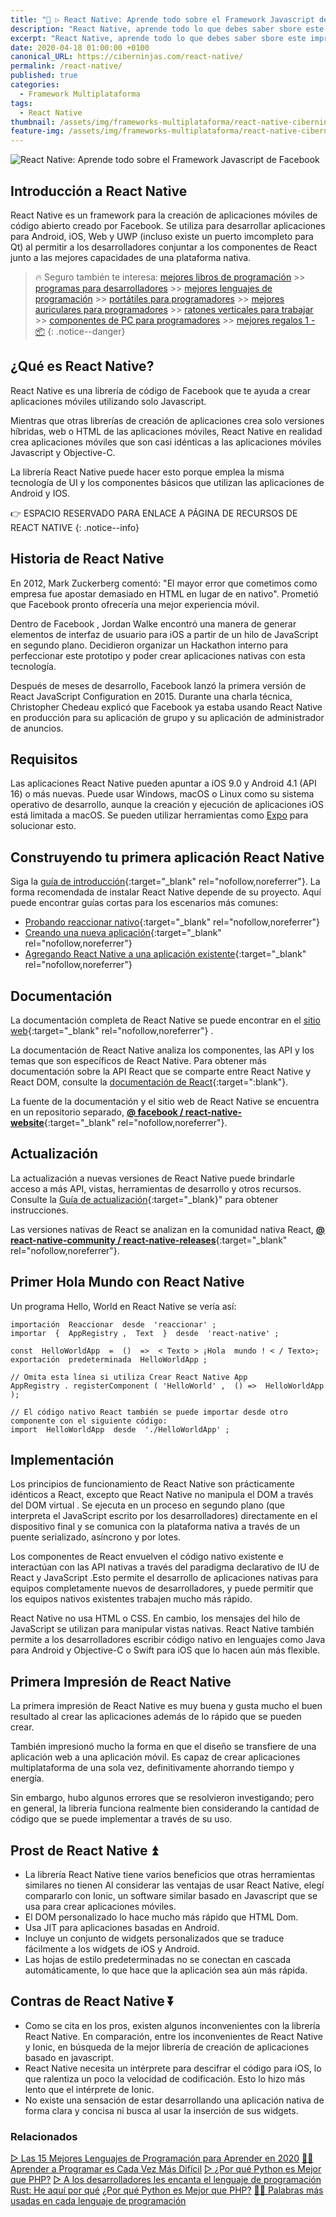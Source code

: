 ```yaml
---
title: "🥇 ▷ React Native: Aprende todo sobre el Framework Javascript de Facebook"
description: "React Native, aprende todo lo que debes saber sbore este impresionante Framework de creación de preciosas Aplicaciones Web creado por Facebook."
excerpt: "React Native, aprende todo lo que debes saber sbore este impresionante Framework de creación de preciosas Aplicaciones Web creado por Facebook."
date: 2020-04-18 01:00:00 +0100
canonical_URL: https://ciberninjas.com/react-native/
permalink: /react-native/
published: true
categories:
  - Framework Multiplataforma
tags:
  - React Native
thumbnail: /assets/img/frameworks-multiplataforma/react-native-ciberninjas.webp
feature-img: /assets/img/frameworks-multiplataforma/react-native-ciberninjas.webp
---
```


![React Native: Aprende todo sobre el Framework Javascript de Facebook](/assets/img/frameworks-multiplataforma/react-native-ciberninjas.webp "React Native: Aprende todo sobre el Framework Javascript de Facebook")

## Introducción a React Native

React Native es un framework para la creación de aplicaciones móviles de código abierto creado por Facebook. Se utiliza para desarrollar aplicaciones para Android, iOS, Web y UWP (incluso existe un puerto imcompleto para Qt) al permitir a los desarrolladores conjuntar a los componentes de React junto a las mejores capacidades de una plataforma nativa.

> 🔥 Seguro también te interesa: [mejores libros de programación](/programar/) >> [programas para desarrolladores](/mejores-editores-texto/) >> [mejores lenguajes de programación](/15-mejores-lenguajes-programacion/) >> [portátiles para programadores]() >> [mejores auriculares para programadores](/auriculares-dise%C3%B1o/) >> [ratones verticales para trabajar](/teclados-ratones-dise%C3%B1o/) >> [componentes de PC para programadores](/ordenadores-componentes/) >> [mejores regalos 1 - 📦](/black-friday-amazon/)
{: .notice--danger}

## ¿Qué es React Native?

React Native es una librería de código de Facebook que te ayuda a crear aplicaciones móviles utilizando solo Javascript.

Mientras que otras librerías de creación de aplicaciones crea solo versiones híbridas, web o HTML de las aplicaciones móviles, React Native en realidad crea aplicaciones móviles que son casi idénticas a las aplicaciones móviles Javascript y Objective-C.

La librería React Native puede hacer esto porque emplea la misma tecnología de UI y los componentes básicos que utilizan las aplicaciones de Android y IOS.

👉 ESPACIO RESERVADO PARA ENLACE A PÁGINA DE RECURSOS DE REACT NATIVE
{: .notice--info}

## **Historia de React Native**

En 2012, Mark Zuckerberg comentó: "El mayor error que cometimos como empresa fue apostar demasiado en HTML en lugar de en nativo". Prometió que Facebook pronto ofrecería una mejor experiencia móvil.

Dentro de Facebook , Jordan Walke encontró una manera de generar elementos de interfaz de usuario para iOS a partir de un hilo de JavaScript en segundo plano. Decidieron organizar un Hackathon interno para perfeccionar este prototipo y poder crear aplicaciones nativas con esta tecnología.

Después de meses de desarrollo, Facebook lanzó la primera versión de React JavaScript Configuration en 2015. Durante una charla técnica, Christopher Chedeau explicó que Facebook ya estaba usando React Native en producción para su aplicación de grupo y su aplicación de administrador de anuncios.

## **Requisitos**

Las aplicaciones React Native pueden apuntar a iOS 9.0 y Android 4.1 (API 16) o más nuevas. Puede usar Windows, macOS o Linux como su sistema operativo de desarrollo, aunque la creación y ejecución de aplicaciones iOS está limitada a macOS. Se pueden utilizar herramientas como [Expo](https://expo.io/) para solucionar esto.

## **Construyendo tu primera aplicación React Native**

Siga la [guía de introducción](https://facebook.github.io/react-native/docs/getting-started.html){:target="_blank" rel="nofollow,noreferrer"}. La forma recomendada de instalar React Native depende de su proyecto. Aquí puede encontrar guías cortas para los escenarios más comunes:

- [Probando reaccionar nativo](https://snack.expo.io/@hramos/hello,-world!){:target="_blank" rel="nofollow,noreferrer"}
- [Creando una nueva aplicación](https://facebook.github.io/react-native/docs/getting-started.html){:target="_blank" rel="nofollow,noreferrer"}
- [Agregando React Native a una aplicación existente](https://facebook.github.io/react-native/docs/integration-with-existing-apps.html){:target="_blank" rel="nofollow,noreferrer"}

## **Documentación**

La documentación completa de React Native se puede encontrar en el [sitio web](https://facebook.github.io/react-native/docs/getting-started.html){:target="_blank" rel="nofollow,noreferrer"} .

La documentación de React Native analiza los componentes, las API y los temas que son específicos de React Native. Para obtener más documentación sobre la API React que se comparte entre React Native y React DOM, consulte la [documentación de React](https://reactjs.org/docs/getting-started.html){:target=":blank"}.

La fuente de la documentación y el sitio web de React Native se encuentra en un repositorio separado, [**@ facebook / react-native-website**](https://github.com/facebook/react-native-website){:target="_blank" rel="nofollow,noreferrer"}.

## **Actualización**

La actualización a nuevas versiones de React Native puede brindarle acceso a más API, vistas, herramientas de desarrollo y otros recursos. Consulte la [Guía de actualización](https://facebook.github.io/react-native/docs/upgrading){:target="_blank}" para obtener instrucciones.

Las versiones nativas de React se analizan en la comunidad nativa React, [**@ react-native-community / react-native-releases**](https://github.com/react-native-community/react-native-releases){:target="_blank" rel="nofollow,noreferrer"}.

## **Primer Hola Mundo con React Native**

Un programa Hello, World en React Native se vería así:

`````
importación  Reaccionar  desde  'reaccionar' ; 
importar  {  AppRegistry ,  Text  }  desde  'react-native' ; 

const  HelloWorldApp  =  ()  =>  < Texto > ¡Hola  mundo ! < / Texto>; 
exportación  predeterminada  HelloWorldApp ; 

// Omita esta línea si utiliza Crear React Native App 
AppRegistry . registerComponent ( 'HelloWorld' ,  () =>  HelloWorldApp ); 

// El código nativo React también se puede importar desde otro componente con el siguiente código: 
import  HelloWorldApp  desde  './HelloWorldApp' ;
`````

## Implementación

Los principios de funcionamiento de React Native son prácticamente idénticos a React, excepto que React Native no manipula el DOM a través del DOM virtual . Se ejecuta en un proceso en segundo plano (que interpreta el JavaScript escrito por los desarrolladores) directamente en el dispositivo final y se comunica con la plataforma nativa a través de un puente serializado, asíncrono y por lotes.

Los componentes de React envuelven el código nativo existente e interactúan con las API nativas a través del paradigma declarativo de IU de React y JavaScript .Esto permite el desarrollo de aplicaciones nativas para equipos completamente nuevos de desarrolladores, y puede permitir que los equipos nativos existentes trabajen mucho más rápido.

React Native no usa HTML o CSS. En cambio, los mensajes del hilo de JavaScript se utilizan para manipular vistas nativas. React Native también permite a los desarrolladores escribir código nativo en lenguajes como Java para Android y Objective-C o Swift para iOS que lo hacen aún más flexible.

## **Primera Impresión de React Native**

La primera impresión de React Native es muy buena y gusta mucho el buen resultado al crear las aplicaciones además de lo rápido que se pueden crear.

También impresionó mucho la forma en que el diseño se transfiere de una aplicación web a una aplicación móvil. Es capaz de crear aplicaciones multiplataforma de una sola vez, definitivamente ahorrando tiempo y energía.

Sin embargo, hubo algunos errores que se resolvieron investigando; pero en general, la librería funciona realmente bien considerando la cantidad de código que se puede implementar a través de su uso.

## **Prost de React Native ⏫**

- La librería React Native tiene varios beneficios que otras herramientas similares no tienen Al considerar las ventajas de usar React Native, elegí compararlo con Ionic, un software similar basado en Javascript que se usa para crear aplicaciones móviles.
- El DOM personalizado lo hace mucho más rápido que HTML Dom.
- Usa JIT para aplicaciones basadas en Android.
- Incluye un conjunto de widgets personalizados que se traduce fácilmente a los widgets de iOS y Android.
- Las hojas de estilo predeterminadas no se conectan en cascada automáticamente, lo que hace que la aplicación sea aún más rápida.

## **Contras de React Native ⏬**

- Como se cita en los pros, existen algunos inconvenientes con la librería React Native. En comparación, entre los inconvenientes de React Native y Ionic, en búsqueda de la mejor librería de creación de aplicaciones basado en javascript.
- React Native necesita un intérprete para descifrar el código para iOS, lo que ralentiza un poco la velocidad de codificación. Esto lo hizo más lento que el intérprete de Ionic.
- No existe una sensación de estar desarrollando una aplicación nativa de forma clara y concisa ni busca al usar la inserción de sus widgets.

### **Relacionados** <!-- omit in toc -->

[▷ Las 15 Mejores Lenguajes de Programación para Aprender en 2020](/programar/)
[👩‍💻 Aprender a Programar es Cada Vez Más Difícil](/programar/ "👩‍💻 Aprender a Programar es Cada Vez Más Difícil")
[▷ ¿Por qué Python es Mejor que PHP?](desarrolladores-lenguaje-rust/ "👩‍💻 Aprender a Programar es Cada Vez Más Difícil")
[▷ A los desarrolladores les encanta el lenguaje de programación Rust: He aquí por qué](/porque-python-es-mejor-que-php/ "👩‍💻 Aprender a Programar es Cada Vez Más Difícil")
[¿Por qué Python es Mejor que PHP?](/porque-python-es-mejor-que-php/ "👩‍💻 Aprender a Programar es Cada Vez Más Difícil")
[👨‍🎨 Palabras más usadas en cada lenguaje de programación](/palabras-lenguajes-programacion/ "👨‍🎨 Palabras más usadas en cada lenguaje de programación")

